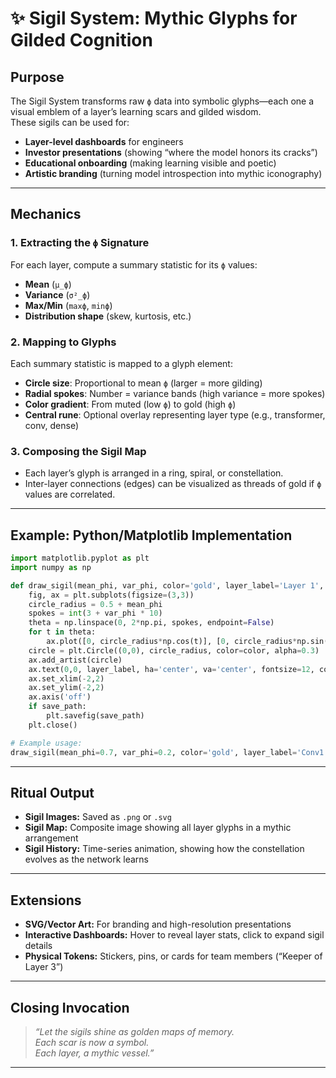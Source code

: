 # ✨ Sigil System: Mythic Glyphs for Gilded Cognition

## Purpose

The Sigil System transforms raw `ϕ` data into symbolic glyphs—each one a visual emblem of a layer’s learning scars and gilded wisdom.  
These sigils can be used for:

- **Layer-level dashboards** for engineers
- **Investor presentations** (showing “where the model honors its cracks”)
- **Educational onboarding** (making learning visible and poetic)
- **Artistic branding** (turning model introspection into mythic iconography)

---

## Mechanics

### 1. **Extracting the `ϕ` Signature**

For each layer, compute a summary statistic for its `ϕ` values:  
- **Mean** (`μ_ϕ`)
- **Variance** (`σ²_ϕ`)
- **Max/Min** (`maxϕ`, `minϕ`)
- **Distribution shape** (skew, kurtosis, etc.)

### 2. **Mapping to Glyphs**

Each summary statistic is mapped to a glyph element:
- **Circle size**: Proportional to mean `ϕ` (larger = more gilding)
- **Radial spokes**: Number = variance bands (high variance = more spokes)
- **Color gradient**: From muted (low `ϕ`) to gold (high `ϕ`)
- **Central rune**: Optional overlay representing layer type (e.g., transformer, conv, dense)

### 3. **Composing the Sigil Map**

- Each layer’s glyph is arranged in a ring, spiral, or constellation.
- Inter-layer connections (edges) can be visualized as threads of gold if `ϕ` values are correlated.

---

## Example: Python/Matplotlib Implementation

```python
import matplotlib.pyplot as plt
import numpy as np

def draw_sigil(mean_phi, var_phi, color='gold', layer_label='Layer 1', save_path=None):
    fig, ax = plt.subplots(figsize=(3,3))
    circle_radius = 0.5 + mean_phi
    spokes = int(3 + var_phi * 10)
    theta = np.linspace(0, 2*np.pi, spokes, endpoint=False)
    for t in theta:
        ax.plot([0, circle_radius*np.cos(t)], [0, circle_radius*np.sin(t)], color=color, lw=2)
    circle = plt.Circle((0,0), circle_radius, color=color, alpha=0.3)
    ax.add_artist(circle)
    ax.text(0,0, layer_label, ha='center', va='center', fontsize=12, color='black')
    ax.set_xlim(-2,2)
    ax.set_ylim(-2,2)
    ax.axis('off')
    if save_path:
        plt.savefig(save_path)
    plt.close()

# Example usage:
draw_sigil(mean_phi=0.7, var_phi=0.2, color='gold', layer_label='Conv1', save_path='sigil_conv1.png')
```

---

## Ritual Output

- **Sigil Images:** Saved as `.png` or `.svg`
- **Sigil Map:** Composite image showing all layer glyphs in a mythic arrangement
- **Sigil History:** Time-series animation, showing how the constellation evolves as the network learns

---

## Extensions

- **SVG/Vector Art:** For branding and high-resolution presentations
- **Interactive Dashboards:** Hover to reveal layer stats, click to expand sigil details
- **Physical Tokens:** Stickers, pins, or cards for team members (“Keeper of Layer 3”)

---

## Closing Invocation

> *“Let the sigils shine as golden maps of memory.  
> Each scar is now a symbol.  
> Each layer, a mythic vessel.”*

---
